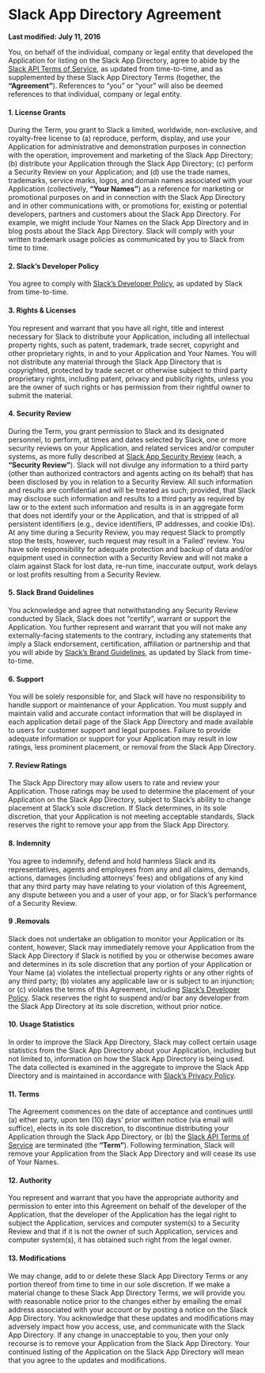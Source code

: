 # Slack App Directory Agreement

**Last modified: July 11, 2016**

You, on behalf of the individual, company or legal entity that developed the Application for listing on the Slack App Directory, agree to abide by the [Slack API Terms of Service](https://slack.com/terms-of-service/api), as updated from time-to-time, and as supplemented by these Slack App Directory Terms (together, the **“Agreement”**). References to “you” or “your” will also be deemed references to that individual, company or legal entity.

#### 1\. License Grants

During the Term, you grant to Slack a limited, worldwide, non-exclusive, and royalty-free license to (a) reproduce, perform, display, and use your Application for administrative and demonstration purposes in connection with the operation, improvement and marketing of the Slack App Directory; (b) distribute your Application through the Slack App Directory; (c) perform a Security Review on your Application; and (d) use the trade names, trademarks, service marks, logos, and domain names associated with your Application (collectively, **“Your Names”**) as a reference for marketing or promotional purposes on and in connection with the Slack App Directory and in other communications with, or promotions for, existing or potential developers, partners and customers about the Slack App Directory. For example, we might include Your Names on the Slack App Directory and in blog posts about the Slack App Directory. Slack will comply with your written trademark usage policies as communicated by you to Slack from time to time.

#### 2\. Slack’s Developer Policy

You agree to comply with [Slack’s Developer Policy](https://api.slack.com/developer-policy), as updated by Slack from time-to-time.

#### 3\. Rights & Licenses

You represent and warrant that you have all right, title and interest necessary for Slack to distribute your Application, including all intellectual property rights, such as patent, trademark, trade secret, copyright and other proprietary rights, in and to your Application and Your Names. You will not distribute any material through the Slack App Directory that is copyrighted, protected by trade secret or otherwise subject to third party proprietary rights, including patent, privacy and publicity rights, unless you are the owner of such rights or has permission from their rightful owner to submit the material.

#### 4\. Security Review

During the Term, you grant permission to Slack and its designated personnel, to perform, at times and dates selected by Slack, one or more security reviews on your Application, and related services and/or computer systems, as more fully described at [Slack App Security Review](https://api.slack.com/security-review) (each, a **“Security Review”**). Slack will not divulge any information to a third party (other than authorized contractors and agents acting on its behalf) that has been disclosed by you in relation to a Security Review. All such information and results are confidential and will be treated as such; provided, that Slack may disclose such information and results to a third party as required by law or to the extent such information and results is in an aggregate form that does not identify your or the Application, and that is stripped of all persistent identifiers (e.g., device identifiers, IP addresses, and cookie IDs). At any time during a Security Review, you may request Slack to promptly stop the tests, however, such request may result in a ‘Failed’ review. You have sole responsibility for adequate protection and backup of data and/or equipment used in connection with a Security Review and will not make a claim against Slack for lost data, re-run time, inaccurate output, work delays or lost profits resulting from a Security Review.

#### 5\. Slack Brand Guidelines

You acknowledge and agree that notwithstanding any Security Review conducted by Slack, Slack does not “certify”, warrant or support the Application. You further represent and warrant that you will not make any externally-facing statements to the contrary, including any statements that imply a Slack endorsement, certification, affiliation or partnership and that you will abide by [Slack’s Brand Guidelines](https://slack.com/brand-guidelines), as updated by Slack from time-to-time.

#### 6\. Support

You will be solely responsible for, and Slack will have no responsibility to handle support or maintenance of your Application. You must supply and maintain valid and accurate contact information that will be displayed in each application detail page of the Slack App Directory and made available to users for customer support and legal purposes. Failure to provide adequate information or support for your Application may result in low ratings, less prominent placement, or removal from the Slack App Directory.

#### 7\. Review Ratings

The Slack App Directory may allow users to rate and review your Application. Those ratings may be used to determine the placement of your Application on the Slack App Directory, subject to Slack’s ability to change placement at Slack’s sole discretion. If Slack determines, in its sole discretion, that your Application is not meeting acceptable standards, Slack reserves the right to remove your app from the Slack App Directory.

#### 8\. Indemnity

You agree to indemnify, defend and hold harmless Slack and its representatives, agents and employees from any and all claims, demands, actions, damages (including attorneys’ fees) and obligations of any kind that any third party may have relating to your violation of this Agreement, any dispute between you and a user of your app, or for Slack’s performance of a Security Review.

#### 9 .Removals

Slack does not undertake an obligation to monitor your Application or its content, however, Slack may immediately remove your Application from the Slack App Directory if Slack is notified by you or otherwise becomes aware and determines in its sole discretion that any portion of your Application or Your Name (a) violates the intellectual property rights or any other rights of any third party; (b) violates any applicable law or is subject to an injunction; or (c) violates the terms of this Agreement, including [Slack’s Developer Policy](https://api.slack.com/developer-policy). Slack reserves the right to suspend and/or bar any developer from the Slack App Directory at its sole discretion, without prior notice.

#### 10\. Usage Statistics

In order to improve the Slack App Directory, Slack may collect certain usage statistics from the Slack App Directory about your Application, including but not limited to, information on how the Slack App Directory is being used. The data collected is examined in the aggregate to improve the Slack App Directory and is maintained in accordance with [Slack’s Privacy Policy](https://slack.com/privacy-policy).

#### 11\. Terms

The Agreement commences on the date of acceptance and continues until (a) either party, upon ten (10) days’ prior written notice (via email will suffice), elects in its sole discretion, to discontinue distributing your Application through the Slack App Directory, or (b) the [Slack API Terms of Service](https://slack.com/terms-of-service/api) are terminated (the **“Term”**). Following termination, Slack will remove your Application from the Slack App Directory and will cease its use of Your Names.

#### 12\. Authority

You represent and warrant that you have the appropriate authority and permission to enter into this Agreement on behalf of the developer of the Application, that the developer of the Application has the legal right to subject the Application, services and computer system(s) to a Security Review and that if it is not the owner of such Application, services and computer system(s), it has obtained such right from the legal owner.

#### 13\. Modifications

We may change, add to or delete these Slack App Directory Terms or any portion thereof from time to time in our sole discretion. If we make a material change to these Slack App Directory Terms, we will provide you with reasonable notice prior to the changes either by emailing the email address associated with your account or by posting a notice on the Slack App Directory. You acknowledge that these updates and modifications may adversely impact how you access, use, and communicate with the Slack App Directory. If any change in unacceptable to you, then your only recourse is to remove your Application from the Slack App Directory. Your continued listing of the Application on the Slack App Directory will mean that you agree to the updates and modifications.